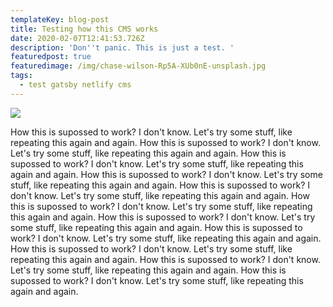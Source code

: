 ```yaml
---
templateKey: blog-post
title: Testing how this CMS works
date: 2020-02-07T12:41:53.726Z
description: 'Don''t panic. This is just a test. '
featuredpost: true
featuredimage: /img/chase-wilson-Rp5A-XUb0nE-unsplash.jpg
tags:
  - test gatsby netlify cms
---
```

![](/img/chase-wilson-Rp5A-XUb0nE-unsplash.jpg)

How this is supossed to work? I don't know. Let's try some stuff, like repeating this again and again. How this is supossed to work? I don't know. Let's try some stuff, like repeating this again and again. How this is supossed to work? I don't know. Let's try some stuff, like repeating this again and again. How this is supossed to work? I don't know. Let's try some stuff, like repeating this again and again. How this is supossed to work? I don't know. Let's try some stuff, like repeating this again and again. How this is supossed to work? I don't know. Let's try some stuff, like repeating this again and again. How this is supossed to work? I don't know. Let's try some stuff, like repeating this again and again. How this is supossed to work? I don't know. Let's try some stuff, like repeating this again and again. How this is supossed to work? I don't know. Let's try some stuff, like repeating this again and again. How this is supossed to work? I don't know. Let's try some stuff, like repeating this again and again. How this is supossed to work? I don't know. Let's try some stuff, like repeating this again and again.
